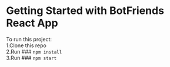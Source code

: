 # Getting Started with BotFriends React App

To run this project:\
1.Clone this repo\
2.Run ### `npm install`\
3.Run ### `npm start`
